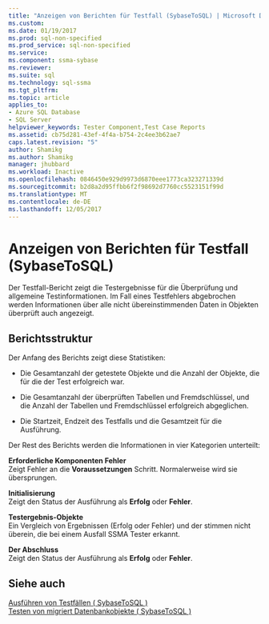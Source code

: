```yaml
---
title: "Anzeigen von Berichten für Testfall (SybaseToSQL) | Microsoft Docs"
ms.custom: 
ms.date: 01/19/2017
ms.prod: sql-non-specified
ms.prod_service: sql-non-specified
ms.service: 
ms.component: ssma-sybase
ms.reviewer: 
ms.suite: sql
ms.technology: sql-ssma
ms.tgt_pltfrm: 
ms.topic: article
applies_to:
- Azure SQL Database
- SQL Server
helpviewer_keywords: Tester Component,Test Case Reports
ms.assetid: cb75d281-43ef-4f4a-b754-2c4ee3b62ae7
caps.latest.revision: "5"
author: Shamikg
ms.author: Shamikg
manager: jhubbard
ms.workload: Inactive
ms.openlocfilehash: 0846450e929d9973d6870eee1773ca323271339d
ms.sourcegitcommit: b2d8a2d95ffbb6f2f98692d7760cc5523151f99d
ms.translationtype: MT
ms.contentlocale: de-DE
ms.lasthandoff: 12/05/2017
---
```

# <a name="viewing-test-case-reports-sybasetosql"></a>Anzeigen von Berichten für Testfall (SybaseToSQL)
Der Testfall-Bericht zeigt die Testergebnisse für die Überprüfung und allgemeine Testinformationen. Im Fall eines Testfehlers abgebrochen werden Informationen über alle nicht übereinstimmenden Daten in Objekten überprüft auch angezeigt.  
  
## <a name="report-structure"></a>Berichtsstruktur  
Der Anfang des Berichts zeigt diese Statistiken:  
  
-   Die Gesamtanzahl der getestete Objekte und die Anzahl der Objekte, die für die der Test erfolgreich war.  
  
-   Die Gesamtanzahl der überprüften Tabellen und Fremdschlüssel, und die Anzahl der Tabellen und Fremdschlüssel erfolgreich abgeglichen.  
  
-   Die Startzeit, Endzeit des Testfalls und die Gesamtzeit für die Ausführung.  
  
Der Rest des Berichts werden die Informationen in vier Kategorien unterteilt:  
  
**Erforderliche Komponenten Fehler**  
Zeigt Fehler an die **Voraussetzungen** Schritt. Normalerweise wird sie übersprungen.  
  
**Initialisierung**  
Zeigt den Status der Ausführung als **Erfolg** oder **Fehler**.  
  
**Testergebnis-Objekte**  
Ein Vergleich von Ergebnissen (Erfolg oder Fehler) und der stimmen nicht überein, die bei einem Ausfall SSMA Tester erkannt.  
  
**Der Abschluss**  
Zeigt den Status der Ausführung als **Erfolg** oder **Fehler**.  
  
## <a name="see-also"></a>Siehe auch  
[Ausführen von Testfällen &#40; SybaseToSQL &#41;](../../ssma/sybase/running-test-cases-sybasetosql.md)  
[Testen von migriert Datenbankobjekte &#40; SybaseToSQL &#41;](../../ssma/sybase/testing-migrated-database-objects-sybasetosql.md)  
  
